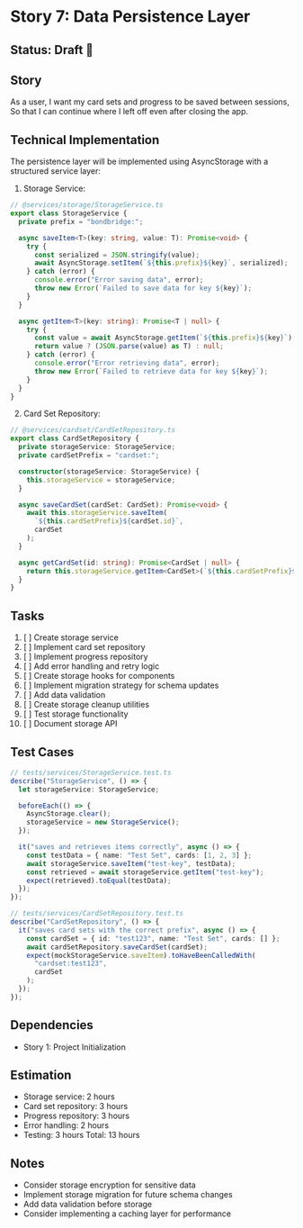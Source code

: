 # Story 7: Data Persistence Layer

## Status: Draft 📝

## Story

As a user,
I want my card sets and progress to be saved between sessions,
So that I can continue where I left off even after closing the app.

## Technical Implementation

The persistence layer will be implemented using AsyncStorage with a structured service layer:

1. Storage Service:

```typescript
// @services/storage/StorageService.ts
export class StorageService {
  private prefix = "bondbridge:";

  async saveItem<T>(key: string, value: T): Promise<void> {
    try {
      const serialized = JSON.stringify(value);
      await AsyncStorage.setItem(`${this.prefix}${key}`, serialized);
    } catch (error) {
      console.error("Error saving data", error);
      throw new Error(`Failed to save data for key ${key}`);
    }
  }

  async getItem<T>(key: string): Promise<T | null> {
    try {
      const value = await AsyncStorage.getItem(`${this.prefix}${key}`);
      return value ? (JSON.parse(value) as T) : null;
    } catch (error) {
      console.error("Error retrieving data", error);
      throw new Error(`Failed to retrieve data for key ${key}`);
    }
  }
}
```

2. Card Set Repository:

```typescript
// @services/cardset/CardSetRepository.ts
export class CardSetRepository {
  private storageService: StorageService;
  private cardSetPrefix = "cardset:";

  constructor(storageService: StorageService) {
    this.storageService = storageService;
  }

  async saveCardSet(cardSet: CardSet): Promise<void> {
    await this.storageService.saveItem(
      `${this.cardSetPrefix}${cardSet.id}`,
      cardSet
    );
  }

  async getCardSet(id: string): Promise<CardSet | null> {
    return this.storageService.getItem<CardSet>(`${this.cardSetPrefix}${id}`);
  }
}
```

## Tasks

1. [ ] Create storage service
2. [ ] Implement card set repository
3. [ ] Implement progress repository
4. [ ] Add error handling and retry logic
5. [ ] Create storage hooks for components
6. [ ] Implement migration strategy for schema updates
7. [ ] Add data validation
8. [ ] Create storage cleanup utilities
9. [ ] Test storage functionality
10. [ ] Document storage API

## Test Cases

```typescript
// tests/services/StorageService.test.ts
describe("StorageService", () => {
  let storageService: StorageService;

  beforeEach(() => {
    AsyncStorage.clear();
    storageService = new StorageService();
  });

  it("saves and retrieves items correctly", async () => {
    const testData = { name: "Test Set", cards: [1, 2, 3] };
    await storageService.saveItem("test-key", testData);
    const retrieved = await storageService.getItem("test-key");
    expect(retrieved).toEqual(testData);
  });
});

// tests/services/CardSetRepository.test.ts
describe("CardSetRepository", () => {
  it("saves card sets with the correct prefix", async () => {
    const cardSet = { id: "test123", name: "Test Set", cards: [] };
    await cardSetRepository.saveCardSet(cardSet);
    expect(mockStorageService.saveItem).toHaveBeenCalledWith(
      "cardset:test123",
      cardSet
    );
  });
});
```

## Dependencies

- Story 1: Project Initialization

## Estimation

- Storage service: 2 hours
- Card set repository: 3 hours
- Progress repository: 3 hours
- Error handling: 2 hours
- Testing: 3 hours
  Total: 13 hours

## Notes

- Consider storage encryption for sensitive data
- Implement storage migration for future schema changes
- Add data validation before storage
- Consider implementing a caching layer for performance

